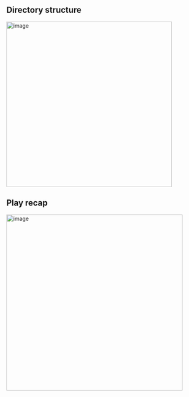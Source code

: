 ## Directory structure
<img width="431" alt="image" src="https://github.com/user-attachments/assets/9dd11318-9f3a-4133-9432-c100e14cb4b8" />

## Play recap
<img width="459" alt="image" src="https://github.com/user-attachments/assets/0f401ea3-5404-4e8c-a429-c3d12d4fb94d" />
